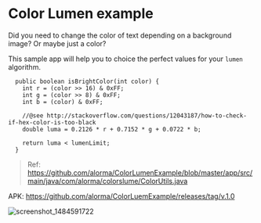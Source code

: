 # Color Lumen example

Did you need to change the color of text depending on a background image? Or maybe just a color?

This sample app will help you to choice the perfect  values for your `lumen` algorithm.

```
  public boolean isBrightColor(int color) {
    int r = (color >> 16) & 0xFF;
    int g = (color >> 8) & 0xFF;
    int b = (color) & 0xFF;

    //@see http://stackoverflow.com/questions/12043187/how-to-check-if-hex-color-is-too-black
    double luma = 0.2126 * r + 0.7152 * g + 0.0722 * b;

    return luma < lumenLimit;
  }
```

> Ref: https://github.com/alorma/ColorLumenExample/blob/master/app/src/main/java/com/alorma/colorslume/ColorUtils.java

APK: https://github.com/alorma/ColorLuemExample/releases/tag/v.1.0

![screenshot_1484591722](https://cloud.githubusercontent.com/assets/887462/21995058/21a6710c-dc23-11e6-8abe-4434d27f215b.png)
